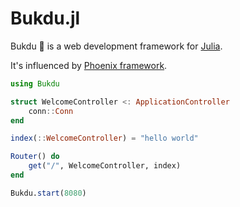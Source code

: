 # Bukdu.jl

Bukdu 🌌  is a web development framework for [Julia](https://julialang.org).

It's influenced by [Phoenix framework](http://phoenixframework.org).

```julia
using Bukdu

struct WelcomeController <: ApplicationController
    conn::Conn
end

index(::WelcomeController) = "hello world"

Router() do
    get("/", WelcomeController, index)
end

Bukdu.start(8080)
```
